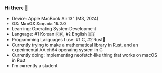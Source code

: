 ### Hi there 👋

 - Device: Apple MacBook Air 13" (M3, 2024)
 - OS: MacOS Sequoia 15.2.0
 - Learning: Operating System Development
 - Language: #1 Korean 🇰🇷, #2 English 🇺🇸
 - Programming Languages I use: #1 C, #2 Rust🦀
 - Currently trying to make a mathematical library in Rust, and an experimental AArch64 operating system in C
 - Currently doing: Implementing neofetch-like thing that works on macOS in Rust
 - I'm currently a student

<!--
**TheRustUser/TheRustUser** is a ✨ _special_ ✨ repository because its `README.md` (this file) appears on your GitHub profile.

Here are some ideas to get you started:

- 🔭 I’m currently working on ...
- 🌱 I’m currently learning ...
- 👯 I’m looking to collaborate on ...
- 🤔 I’m looking for help with ...
- 💬 Ask me about ...
- 📫 How to reach me: ...
- 😄 Pronouns: ...
- ⚡ Fun fact: ...
-->

